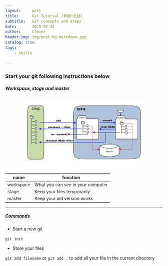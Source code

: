 ```yaml
---
layout:     post
title:      Git Tutorial (转载+总结)
subtitle:   Git concepts and steps
date:       2018-02-24
author:     Clover
header-img: img/post-bg-markdown.jpg
catalog: true
tags:
    - Skills

---
```


### Start your git following instructions below

##### Workspace, stage and master
<figure>
  <img src="/img/git-concept.jpg" alt="Image" />
</figure>

|    name    | function |
| ---------- | --- |
|workspace|What you can see in your computer|
|stage    |Keep your files temporarily|
|master   |Keep your old version works| 

______________________________________________

##### Commands

- Start a new git

`git init`

- Store your files

`git add filename` or `git add .` to add all your file in the current directory


